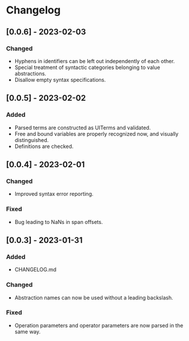 # Changelog

## [0.0.6] - 2023-02-03

### Changed

- Hyphens in identifiers can be left out independently of each other.
- Special treatment of syntactic categories belonging to value abstractions.
- Disallow empty syntax specifications.

## [0.0.5] - 2023-02-02

### Added

- Parsed terms are constructed as UITerms and validated.
- Free and bound variables are properly recognized now, and visually distinguished.
- Definitions are checked.

## [0.0.4] - 2023-02-01

### Changed

- Improved syntax error reporting.

### Fixed

- Bug leading to NaNs in span offsets.

## [0.0.3] - 2023-01-31

### Added

- CHANGELOG.md

### Changed

- Abstraction names can now be used without a leading backslash.

### Fixed

- Operation parameters and operator parameters are now parsed in the same way.